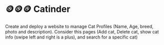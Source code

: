 # 🪙🪙🪙 Catinder
Create and deploy a website to manage Cat Profiles (Name, Age, breed, photo and description).
Consider this pages (Add cat, Delete cat, show cat info (swipe left and right is a plus), and search for a specific cat)
